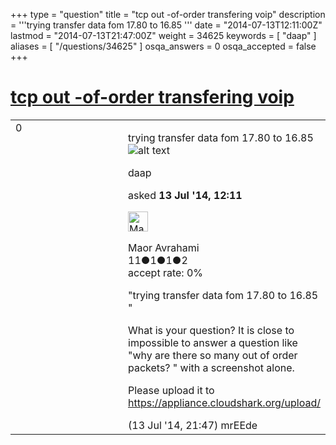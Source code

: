 +++
type = "question"
title = "tcp out -of-order transfering voip"
description = '''trying transfer data fom 17.80 to 16.85 '''
date = "2014-07-13T12:11:00Z"
lastmod = "2014-07-13T21:47:00Z"
weight = 34625
keywords = [ "daap" ]
aliases = [ "/questions/34625" ]
osqa_answers = 0
osqa_accepted = false
+++

<div class="headNormal">

# [tcp out -of-order transfering voip](/questions/34625/tcp-out-of-order-transfering-voip)

</div>

<div id="main-body">

<div id="askform">

<table id="question-table" style="width:100%;"><colgroup><col style="width: 50%" /><col style="width: 50%" /></colgroup><tbody><tr class="odd"><td style="width: 30px; vertical-align: top"><div class="vote-buttons"><span id="post-34625-upvote" class="ajax-command post-vote up" rel="nofollow" title="I like this post (click again to cancel)"> </span><div id="post-34625-score" class="post-score" title="current number of votes">0</div><span id="post-34625-downvote" class="ajax-command post-vote down" rel="nofollow" title="I dont like this post (click again to cancel)"> </span> <span id="favorite-mark" class="ajax-command favorite-mark" rel="nofollow" title="mark/unmark this question as favorite (click again to cancel)"> </span><div id="favorite-count" class="favorite-count"></div></div></td><td><div id="item-right"><div class="question-body"><p>trying transfer data fom 17.80 to 16.85 <img src="https://osqa-ask.wireshark.org/upfiles/tcpout.gif" alt="alt text" /></p></div><div id="question-tags" class="tags-container tags"><span class="post-tag tag-link-daap" rel="tag" title="see questions tagged &#39;daap&#39;">daap</span></div><div id="question-controls" class="post-controls"></div><div class="post-update-info-container"><div class="post-update-info post-update-info-user"><p>asked <strong>13 Jul '14, 12:11</strong></p><img src="https://secure.gravatar.com/avatar/1c9414c24d1f140d3ba4e08711441bcd?s=32&amp;d=identicon&amp;r=g" class="gravatar" width="32" height="32" alt="Maor%20Avrahami&#39;s gravatar image" /><p><span>Maor Avrahami</span><br />
<span class="score" title="11 reputation points">11</span><span title="1 badges"><span class="badge1">●</span><span class="badgecount">1</span></span><span title="1 badges"><span class="silver">●</span><span class="badgecount">1</span></span><span title="2 badges"><span class="bronze">●</span><span class="badgecount">2</span></span><br />
<span class="accept_rate" title="Rate of the user&#39;s accepted answers">accept rate:</span> <span title="Maor Avrahami has no accepted answers">0%</span></p></img></div></div><div id="comments-container-34625" class="comments-container"><span id="34626"></span><div id="comment-34626" class="comment"><div id="post-34626-score" class="comment-score"></div><div class="comment-text"><p>"trying transfer data fom 17.80 to 16.85 "</p><p>What is your question? It is close to impossible to answer a question like "why are there so many out of order packets? " with a screenshot alone.</p><p>Please upload it to <a href="https://appliance.cloudshark.org/upload/">https://appliance.cloudshark.org/upload/</a></p></div><div id="comment-34626-info" class="comment-info"><span class="comment-age">(13 Jul '14, 21:47)</span> <span class="comment-user userinfo">mrEEde</span></div></div></div><div id="comment-tools-34625" class="comment-tools"></div><div class="clear"></div><div id="comment-34625-form-container" class="comment-form-container"></div><div class="clear"></div></div></td></tr></tbody></table>

</div>

</div>

